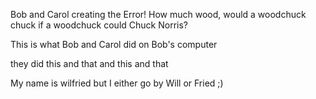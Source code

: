 
Bob and Carol creating the Error!
How much wood, would a woodchuck chuck if a woodchuck could Chuck Norris?

This is what Bob and Carol did on Bob's computer 

they did this and that and this and that

My name is wilfried but I either go by Will or Fried ;)
